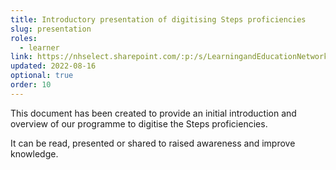 ```yaml
---
title: Introductory presentation of digitising Steps proficiencies
slug: presentation
roles:
  - learner
link: https://nhselect.sharepoint.com/:p:/s/LearningandEducationNetworks/DSP/EaKxauAM9m9BuExTBoc7OHcBvnkspAexp582fcLwHu5ZKA
updated: 2022-08-16
optional: true
order: 10
---
```

This document has been created to provide an initial introduction and overview of our programme to digitise the Steps proficiencies​.

It can be read, presented or shared to raised awareness and improve knowledge​.